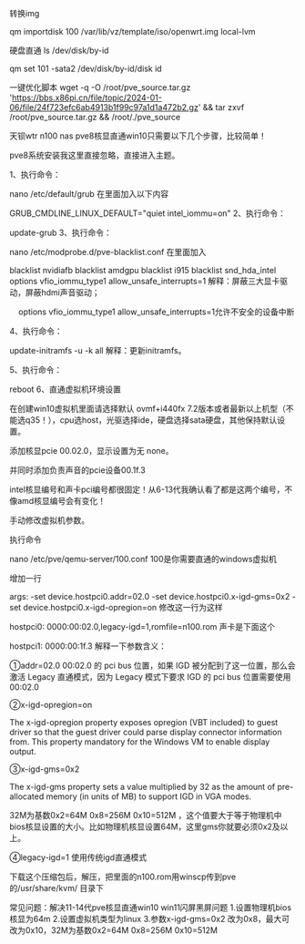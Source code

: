 转换img

qm importdisk 100 /var/lib/vz/template/iso/openwrt.img local-lvm

硬盘直通
ls /dev/disk/by-id

qm set 101 -sata2 /dev/disk/by-id/disk id


一键优化脚本
wget -q -O /root/pve_source.tar.gz 'https://bbs.x86pi.cn/file/topic/2024-01-06/file/24f723efc6ab4913b1f99c97a1d1a472b2.gz' && tar zxvf /root/pve_source.tar.gz && /root/./pve_source







天钡wtr n100 nas pve8核显直通win10只需要以下几个步骤，比较简单！

pve8系统安装我这里直接忽略，直接进入主题。

1、执行命令：

nano /etc/default/grub
在里面加入以下内容

GRUB_CMDLINE_LINUX_DEFAULT="quiet intel_iommu=on"
2、执行命令：

update-grub
3、执行命令：

nano /etc/modprobe.d/pve-blacklist.conf
在里面加入

blacklist nvidiafb
blacklist amdgpu
blacklist i915
blacklist snd_hda_intel
options vfio_iommu_type1 allow_unsafe_interrupts=1
解释：屏蔽三大显卡驱动，屏蔽hdmi声音驱动；

    options vfio_iommu_type1 allow_unsafe_interrupts=1允许不安全的设备中断

4、执行命令：

update-initramfs -u -k all
解释：更新initramfs。

5、执行命令：

reboot
6、直通虚拟机环境设置

在创建win10虚拟机里面请选择默认 ovmf+i440fx 7.2版本或者最新以上机型（不能选q35！），cpu选host，光驱选择ide，硬盘选择sata硬盘，其他保持默认设置。

添加核显pcie 00.02.0，显示设置为无 none。

并同时添加负责声音的pcie设备00.1f.3

intel核显编号和声卡pci编号都很固定！从6-13代我确认看了都是这两个编号，不像amd核显编号会有变化！

手动修改虚拟机参数。

执行命令

nano /etc/pve/qemu-server/100.conf
100是你需要直通的windows虚拟机

增加一行 

args: -set device.hostpci0.addr=02.0 -set device.hostpci0.x-igd-gms=0x2 -set device.hostpci0.x-igd-opregion=on
修改这一行为这样

hostpci0: 0000:00:02.0,legacy-igd=1,romfile=n100.rom
声卡是下面这个

hostpci1: 0000:00:1f.3
解释一下参数含义：

①addr=02.0 00:02.0 的 pci bus 位置，如果 IGD 被分配到了这一位置，那么会激活 Legacy 直通模式，因为 Legacy 模式下要求 IGD 的 pci bus 位置需要使用 00:02.0

②x-igd-opregion=on 

The x-igd-opregion property exposes opregion (VBT included) to guest driver so that the guest driver could parse display connector information from. This property mandatory for the Windows VM to enable display output.

③x-igd-gms=0x2

The x-igd-gms property sets a value multiplied by 32 as the amount of pre-allocated memory (in units of MB) to support IGD in VGA modes.

32M为基数0x2=64M 0x8=256M 0x10=512M ，这个值要大于等于物理机中bios核显设置的大小。比如物理机核显设置64M，这里gms你就要必须0x2及以上。

④legacy-igd=1 使用传统igd直通模式

下载这个压缩包后，解压，把里面的n100.rom用winscp传到pve的/usr/share/kvm/ 目录下

常见问题：解决11-14代pve核显直通win10 win11闪屏黑屏问题
1.设置物理机bios核显为64m
2.设置虚拟机类型为linux
3.参数x-igd-gms=0x2 改为0x8，最大可改为0x10，32M为基数0x2=64M 0x8=256M 0x10=512M

